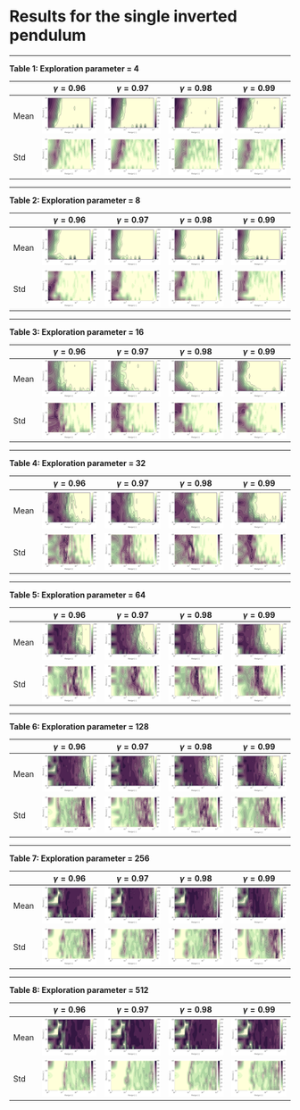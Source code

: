 # Results for the single inverted pendulum

---

**Table 1: Exploration parameter = 4**

|      | $\gamma = 0.96$                                         | $\gamma = 0.97$                                         | $\gamma = 0.98$                                         | $\gamma = 0.99$                                         |
| ---- | ------------------------------------------------------- | ------------------------------------------------------- | ------------------------------------------------------- | ------------------------------------------------------- |
| Mean | ![](figs-inverted-pendulum/single/mean_g_0.96_cp_4.png) | ![](figs-inverted-pendulum/single/mean_g_0.97_cp_4.png) | ![](figs-inverted-pendulum/single/mean_g_0.98_cp_4.png) | ![](figs-inverted-pendulum/single/mean_g_0.99_cp_4.png) |
| Std  | ![](figs-inverted-pendulum/single/std_g_0.96_cp_4.png)  | ![](figs-inverted-pendulum/single/std_g_0.97_cp_4.png)  | ![](figs-inverted-pendulum/single/std_g_0.98_cp_4.png)  | ![](figs-inverted-pendulum/single/std_g_0.99_cp_4.png)  |

---

**Table 2: Exploration parameter = 8**

|      | $\gamma = 0.96$                                         | $\gamma = 0.97$                                         | $\gamma = 0.98$                                         | $\gamma = 0.99$                                         |
| ---- | ------------------------------------------------------- | ------------------------------------------------------- | ------------------------------------------------------- | ------------------------------------------------------- |
| Mean | ![](figs-inverted-pendulum/single/mean_g_0.96_cp_8.png) | ![](figs-inverted-pendulum/single/mean_g_0.97_cp_8.png) | ![](figs-inverted-pendulum/single/mean_g_0.98_cp_8.png) | ![](figs-inverted-pendulum/single/mean_g_0.99_cp_8.png) |
| Std  | ![](figs-inverted-pendulum/single/std_g_0.96_cp_8.png)  | ![](figs-inverted-pendulum/single/std_g_0.97_cp_8.png)  | ![](figs-inverted-pendulum/single/std_g_0.98_cp_8.png)  | ![](figs-inverted-pendulum/single/std_g_0.99_cp_8.png)  |

---

**Table 3: Exploration parameter = 16**

|      | $\gamma = 0.96$                                         | $\gamma = 0.97$                                         | $\gamma = 0.98$                                         | $\gamma = 0.99$                                         |
| ---- | ------------------------------------------------------- | ------------------------------------------------------- | ------------------------------------------------------- | ------------------------------------------------------- |
| Mean | ![](figs-inverted-pendulum/single/mean_g_0.96_cp_16.png) | ![](figs-inverted-pendulum/single/mean_g_0.97_cp_16.png) | ![](figs-inverted-pendulum/single/mean_g_0.98_cp_16.png) | ![](figs-inverted-pendulum/single/mean_g_0.99_cp_16.png) |
| Std  | ![](figs-inverted-pendulum/single/std_g_0.96_cp_16.png)  | ![](figs-inverted-pendulum/single/std_g_0.97_cp_16.png)  | ![](figs-inverted-pendulum/single/std_g_0.98_cp_16.png)  | ![](figs-inverted-pendulum/single/std_g_0.99_cp_16.png)  |

---

**Table 4: Exploration parameter = 32**

|      | $\gamma = 0.96$                                         | $\gamma = 0.97$                                         | $\gamma = 0.98$                                         | $\gamma = 0.99$                                         |
| ---- | ------------------------------------------------------- | ------------------------------------------------------- | ------------------------------------------------------- | ------------------------------------------------------- |
| Mean | ![](figs-inverted-pendulum/single/mean_g_0.96_cp_32.png) | ![](figs-inverted-pendulum/single/mean_g_0.97_cp_32.png) | ![](figs-inverted-pendulum/single/mean_g_0.98_cp_32.png) | ![](figs-inverted-pendulum/single/mean_g_0.99_cp_32.png) |
| Std  | ![](figs-inverted-pendulum/single/std_g_0.96_cp_32.png)  | ![](figs-inverted-pendulum/single/std_g_0.97_cp_32.png)  | ![](figs-inverted-pendulum/single/std_g_0.98_cp_32.png)  | ![](figs-inverted-pendulum/single/std_g_0.99_cp_32.png)  |

---

**Table 5: Exploration parameter = 64**

|      | $\gamma = 0.96$                                         | $\gamma = 0.97$                                         | $\gamma = 0.98$                                         | $\gamma = 0.99$                                         |
| ---- | ------------------------------------------------------- | ------------------------------------------------------- | ------------------------------------------------------- | ------------------------------------------------------- |
| Mean | ![](figs-inverted-pendulum/single/mean_g_0.96_cp_64.png) | ![](figs-inverted-pendulum/single/mean_g_0.97_cp_64.png) | ![](figs-inverted-pendulum/single/mean_g_0.98_cp_64.png) | ![](figs-inverted-pendulum/single/mean_g_0.99_cp_64.png) |
| Std  | ![](figs-inverted-pendulum/single/std_g_0.96_cp_64.png)  | ![](figs-inverted-pendulum/single/std_g_0.97_cp_64.png)  | ![](figs-inverted-pendulum/single/std_g_0.98_cp_64.png)  | ![](figs-inverted-pendulum/single/std_g_0.99_cp_64.png)  |

---

**Table 6: Exploration parameter = 128**

|      | $\gamma = 0.96$                                         | $\gamma = 0.97$                                         | $\gamma = 0.98$                                         | $\gamma = 0.99$                                         |
| ---- | ------------------------------------------------------- | ------------------------------------------------------- | ------------------------------------------------------- | ------------------------------------------------------- |
| Mean | ![](figs-inverted-pendulum/single/mean_g_0.96_cp_128.png) | ![](figs-inverted-pendulum/single/mean_g_0.97_cp_128.png) | ![](figs-inverted-pendulum/single/mean_g_0.98_cp_128.png) | ![](figs-inverted-pendulum/single/mean_g_0.99_cp_128.png) |
| Std  | ![](figs-inverted-pendulum/single/std_g_0.96_cp_128.png)  | ![](figs-inverted-pendulum/single/std_g_0.97_cp_128.png)  | ![](figs-inverted-pendulum/single/std_g_0.98_cp_128.png)  | ![](figs-inverted-pendulum/single/std_g_0.99_cp_128.png)  |

---

**Table 7: Exploration parameter = 256**

|      | $\gamma = 0.96$                                         | $\gamma = 0.97$                                         | $\gamma = 0.98$                                         | $\gamma = 0.99$                                         |
| ---- | ------------------------------------------------------- | ------------------------------------------------------- | ------------------------------------------------------- | ------------------------------------------------------- |
| Mean | ![](figs-inverted-pendulum/single/mean_g_0.96_cp_256.png) | ![](figs-inverted-pendulum/single/mean_g_0.97_cp_256.png) | ![](figs-inverted-pendulum/single/mean_g_0.98_cp_256.png) | ![](figs-inverted-pendulum/single/mean_g_0.99_cp_256.png) |
| Std  | ![](figs-inverted-pendulum/single/std_g_0.96_cp_256.png)  | ![](figs-inverted-pendulum/single/std_g_0.97_cp_256.png)  | ![](figs-inverted-pendulum/single/std_g_0.98_cp_256.png)  | ![](figs-inverted-pendulum/single/std_g_0.99_cp_256.png)  |

---

**Table 8: Exploration parameter = 512**

|      | $\gamma = 0.96$                                         | $\gamma = 0.97$                                         | $\gamma = 0.98$                                         | $\gamma = 0.99$                                         |
| ---- | ------------------------------------------------------- | ------------------------------------------------------- | ------------------------------------------------------- | ------------------------------------------------------- |
| Mean | ![](figs-inverted-pendulum/single/mean_g_0.96_cp_512.png) | ![](figs-inverted-pendulum/single/mean_g_0.97_cp_512.png) | ![](figs-inverted-pendulum/single/mean_g_0.98_cp_512.png) | ![](figs-inverted-pendulum/single/mean_g_0.99_cp_512.png) |
| Std  | ![](figs-inverted-pendulum/single/std_g_0.96_cp_512.png)  | ![](figs-inverted-pendulum/single/std_g_0.97_cp_512.png)  | ![](figs-inverted-pendulum/single/std_g_0.98_cp_512.png)  | ![](figs-inverted-pendulum/single/std_g_0.99_cp_512.png)  |
